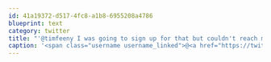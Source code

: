 ```yaml
---
id: 41a19372-d517-4fc8-a1b8-6955208a4786
blueprint: text
category: twitter
title: "'@timfeeny I was going to sign up for that but couldn't reach my credit card so I decided to have a nap."
caption: '<span class="username username_linked">@<a href="https://twitter.com/timfeeny" title="Tim Feeny">timfeeny</a></span> I was going to sign up for that but couldn''t reach my credit card so I decided to have a nap.'
---
```

